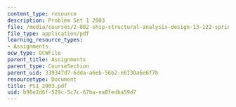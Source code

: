 ```yaml
---
content_type: resource
description: Problem Set 1 2003
file: /media/courses/2-082-ship-structural-analysis-design-13-122-spring-2003/b98e2d6f529c5c7c67baea0fedba59d7_PS1_2003.pdf
file_type: application/pdf
learning_resource_types:
- Assignments
ocw_type: OCWFile
parent_title: Assignments
parent_type: CourseSection
parent_uid: 339347d7-6dda-a6eb-56b2-e6130a6e6f7b
resourcetype: Document
title: PS1_2003.pdf
uid: b98e2d6f-529c-5c7c-67ba-ea0fedba59d7
---
```

